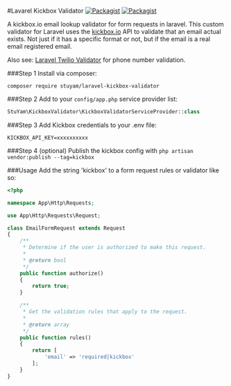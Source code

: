 #Lavarel Kickbox Validator
[![Packagist](https://img.shields.io/packagist/v/stuyam/laravel-kickbox-validator.svg)](https://packagist.org/packages/stuyam/laravel-kickbox-validator)
[![Packagist](https://img.shields.io/packagist/dt/stuyam/laravel-kickbox-validator.svg)](https://packagist.org/packages/stuyam/laravel-kickbox-validator)

A kickbox.io email lookup validator for form requests in laravel.
This custom validator for Laravel uses the [kickbox.io](https://kickbox.io/) API to validate that an email actual exists. Not just if it has a specific format or not, but if the email is a real email registered email.

Also see: [Laravel Twilio Validator](https://github.com/stuyam/laravel-twilio-validator) for phone number validation.

###Step 1
Install via composer:

```
composer require stuyam/laravel-kickbox-validator
```

###Step 2
Add to your ```config/app.php``` service provider list:

```php
StuYam\KickboxValidator\KickboxValidatorServiceProvider::class
```

###Step 3
Add Kickbox credentials to your .env file:

```
KICKBOX_API_KEY=xxxxxxxxxx
```

###Step 4 (optional)
Publish the kickbox config with `php artisan vendor:publish --tag=kickbox`

###Usage
Add the string 'kickbox' to a form request rules or validator like so:

```php
<?php

namespace App\Http\Requests;

use App\Http\Requests\Request;

class EmailFormRequest extends Request
{
    /**
     * Determine if the user is authorized to make this request.
     *
     * @return bool
     */
    public function authorize()
    {
        return true;
    }

    /**
     * Get the validation rules that apply to the request.
     *
     * @return array
     */
    public function rules()
    {
        return [
            'email' => 'required|kickbox'
        ];
    }
}

```

